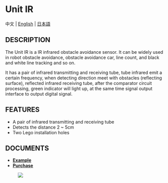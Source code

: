 # Unit IR

中文 | [English](/en/product_documents/units/unit_ir) | [日本語](ja/product_documents/units/unit_ir)

## DESCRIPTION

The Unit IR is a IR infrared obstacle avoidance sensor. It can
be widely used in robot obstacle avoidance, obstacle avoidance car, line
count, and black and white line tracking and so on.

It has a pair of infrared transmitting and receiving tube, tube infrared
emit a certain frequency, when detecting direction meet with obstacles
(reflecting surface), reflected infrared receiving tube, after the
comparator circuit processing, green indicator will light up, at the
same time signal output interface to output digital signal.

## FEATURES

-  A pair of infrared transmitting and receiving tube
-  Detects the distance 2 ~ 5cm
-  Two Lego installation holes

## DOCUMENTS

- **[Example](en/file_to_display_null)**
- **[Purchase](https://www.aliexpress.com/store/product/M5Stack-Official-Mini-Infrared-Unit-IR-Remote-Reflective-Sensor-with-Receiver-and-Transmitter-GPIO-GROVE-Connector/3226069_32933215001.html?spm=a2g1y.12024536.productList_5885013.subject_20)**

<figure>
    <img src="assets/img/product_pics/units/M5GO_Unit_ir.png">
</figure>